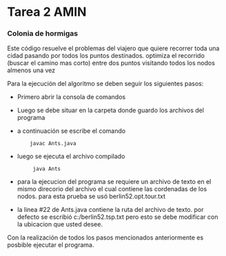 # Tarea 2 AMIN

### Colonia de hormigas
Este código resuelve el problemas del viajero que quiere recorrer toda una cidad pasando por todos los puntos destinados. optimiza el recorrido (buscar el camino mas corto) entre dos puntos visitando todos los nodos almenos una vez 

Para la ejecución del algoritmo se deben seguir los siguientes pasos:

- Primero abrir la consola de comandos

- Luego se debe situar en la carpeta donde guardo los archivos del programa 
- a continuación se escribe el comando
 
          javac Ants.java

- luego se ejecuta el archivo compilado

 
           java Ants

               
- para la ejecucion del programa se requiere un archivo de texto en el mismo direcorio del archivo el cual contiene las cordenadas de los nodos.
para esta prueba se usó    berlin52.opt.tour.txt

- la linea #22 de Ants.java contiene la ruta del archivo de texto. por defecto se escribió c:/berlin52.tsp.txt pero esto se debe modificar con la ubicacion que usted desee.

Con la realización de todos los pasos mencionados anteriormente es posbible ejecutar el programa.
